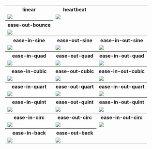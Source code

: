 <table> 
<tr>
  
  <th>
    linear
  </th>
  <th>
    heartbeat
  </th>
</tr>


<tr>
  <td>
    <img src="https://justusdeckerde.wordpress.com/wp-content/uploads/2025/04/linear-2.png">
  </td>
  <td>
    <img src="https://justusdeckerde.wordpress.com/wp-content/uploads/2025/04/heartbeat-2.png">
  </td>
</tr>

<tr>
  <th>
    ease-out-bounce
  </th>
  
</tr>
<tr>
  <td>
    <img src="https://justusdeckerde.wordpress.com/wp-content/uploads/2025/04/ease_out_bounce-2.png">
  </td>
   
</tr>
<tr>
  <th>
    ease-in-sine
  </th>
  <th>
    ease-out-sine
  </th>
  <th>
    ease-in-out-sine
  </th>
</tr>
<tr>
  <td>
    <img src="https://justusdeckerde.wordpress.com/wp-content/uploads/2025/04/ease_in_sine-2.png">
   </td>
   <td>
    <img src="https://justusdeckerde.wordpress.com/wp-content/uploads/2025/04/ease_out_sine-2.png">
   </td>
  <td>
    <img src="https://justusdeckerde.wordpress.com/wp-content/uploads/2025/04/ease_in_out_sine.png">
   </td>
</tr>

</tr>



<tr>
  <th>
    ease-in-quad
  </th>
  <th>
    ease-out-quad
  </th>
  <th>
    ease-in-out-quad
  </th>
</tr>
<tr>
  <td>
    <img src="https://justusdeckerde.wordpress.com/wp-content/uploads/2025/04/ease_in_quad-2.png">
   </td>
   <td>
    <img src="https://justusdeckerde.wordpress.com/wp-content/uploads/2025/04/ease_out_quad-2.png">
   </td>
  <td>
    <img src="https://justusdeckerde.wordpress.com/wp-content/uploads/2025/04/ease_in_out_quad-2.png">
   </td>
</tr>


<tr>
  <th>
    ease-in-cubic
  </th>
  <th>
    ease-out-cubic
  </th>
  <th>
    ease-in-out-cubic
  </th>
</tr>
<tr>
  <td>
    <img src="https://justusdeckerde.wordpress.com/wp-content/uploads/2025/04/ease_in_cubic-2.png">
   </td>
   <td>
    <img src="https://justusdeckerde.wordpress.com/wp-content/uploads/2025/04/ease_out_cubic-2.png">
   </td>
  <td>
    <img src="https://justusdeckerde.wordpress.com/wp-content/uploads/2025/04/ease_in_out_cubic-2.png">
   </td>
</tr>


<tr>
  <th>
    ease-in-quart
  </th>
  <th>
    ease-out-quart
  </th>
  <th>
    ease-in-out-quart
  </th>
</tr>
<tr>
  <td>
    <img src="https://justusdeckerde.wordpress.com/wp-content/uploads/2025/04/ease_in_quart-2.png">
   </td>
   <td>
    <img src="https://justusdeckerde.wordpress.com/wp-content/uploads/2025/04/ease_out_quart-2.png">
   </td>
  <td>
    <img src="https://justusdeckerde.wordpress.com/wp-content/uploads/2025/04/ease_in_out_quart-2.png">
   </td>
</tr>

<tr>
  <th>
    ease-in-quint
  </th>
  <th>
    ease-out-quint
  </th>
  <th>
    ease-in-out-quint
  </th>
</tr>
<tr>
  <td>
    <img src="https://justusdeckerde.wordpress.com/wp-content/uploads/2025/04/ease_in_quint-2.png">
   </td>
   <td>
    <img src="https://justusdeckerde.wordpress.com/wp-content/uploads/2025/04/ease_out_quint-2.png">
   </td>
  <td>
    <img src="https://justusdeckerde.wordpress.com/wp-content/uploads/2025/04/ease_in_out_quint-2.png">
   </td>
</tr>

<tr>
  <th>
    ease-in-circ
  </th>
  <th>
    ease-out-circ
  </th>
  <th>
    ease-in-out-circ
  </th>
</tr>
<tr>
  <td>
    <img src="https://justusdeckerde.wordpress.com/wp-content/uploads/2025/04/ease_in_circ-2.png">
   </td>
   <td>
    <img src="https://justusdeckerde.wordpress.com/wp-content/uploads/2025/04/ease_out_circ-2.png">
   </td>
  <td>
    <img src="https://justusdeckerde.wordpress.com/wp-content/uploads/2025/04/ease_in_out_circ-2.png">
   </td>
</tr>

<tr>
  <th>
    ease-in-back
  </th>
  <th>
    ease-out-back
  </th>

</tr>
<tr>
  <td>
    <img src="https://justusdeckerde.wordpress.com/wp-content/uploads/2025/04/ease_in_back-2.png">
   </td>
   <td>
    <img src="https://justusdeckerde.wordpress.com/wp-content/uploads/2025/04/ease_out_back-3.png">
   </td>

</tr>

</table>
